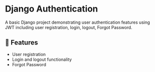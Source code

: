 # Django Authentication

A basic Django project demonstrating user authentication features using JWT including user registration, login, logout, Forgot Password.

## 🚀 Features

- User registration
- Login and logout functionality
- Forgot Password


